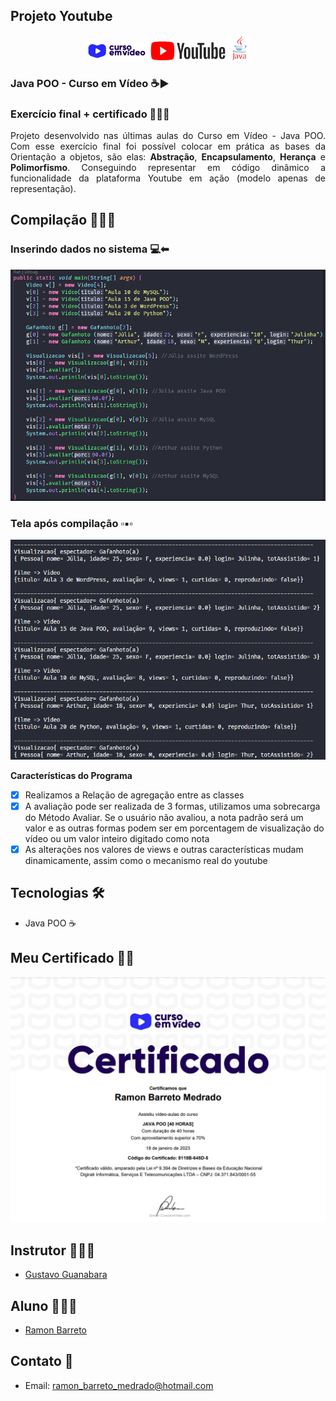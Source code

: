 ## Projeto Youtube

<p align="center">
  <img alt="cursoemvideo" src=".github/cursoemvideo.png" />
  <img alt="ufc" src=".github/youtube.png" />
  <img alt="ufc" src=".github/java.PNG" />
</p>

### Java POO - Curso em Vídeo ☕▶

### Exercício final + certificado 👨🏽‍🎓

<p align="justify">Projeto desenvolvido nas últimas aulas do Curso em Vídeo - Java POO. Com esse exercício final foi possível colocar em prática as bases da Orientação a objetos, são elas: <strong>Abstração</strong>, <strong>Encapsulamento</strong>, <strong>Herança</strong> e <strong>Polimorfismo</strong>. Conseguindo representar em código dinâmico a funcionalidade da plataforma Youtube em ação (modelo apenas de representação).
</p>
  
## Compilação 👨🏽‍💻

### Inserindo dados no sistema 💻⬅
<p align="center">
  <img alt="input" src=".github/main-input.PNG">
</p>

### Tela após compilação ▫▪▫
<p align="center">
  <img alt="output" src=".github/output.PNG">
</p>

<strong>Características do Programa</strong>

- [x] Realizamos a Relação de agregação entre as classes
- [x] A avaliação pode ser realizada de 3 formas, utilizamos uma sobrecarga do Método Avaliar. Se o usuário não avaliou, a nota padrão será um valor e as outras formas podem ser em porcentagem de visualização do vídeo ou um valor inteiro digitado como nota
- [x] As alterações nos valores de views e outras características mudam dinamicamente, assim como o mecanismo real do youtube

## Tecnologias 🛠

- Java POO ☕

## Meu Certificado 📃🎉

<p align="center">
  <img alt="certificado_ramon" src=".github/certificado.PNG">
</p>

## Instrutor 👨🏽‍🏫
- <a target="_blank" href="https://www.linkedin.com/in/guanabara/">Gustavo Guanabara</a>

## Aluno 👨🏽‍🎓

- <a target="_blank" href="https://www.linkedin.com/in/ramon-barreto-076191180/">Ramon Barreto</a>

## Contato 📲

- Email: ramon_barreto_medrado@hotmail.com